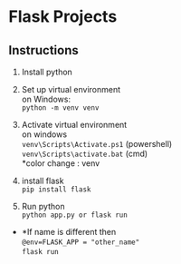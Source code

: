 # Flask Projects 
## Instructions


1. Install python

2. Set up virtual environment
    <br>
    on Windows:
    <br>
    ` python -m venv venv ` 

3. Activate virtual environment
    <br>
    on windows 
    <br>
    ` venv\Scripts\Activate.ps1 ` (powershell)
    <br>
    ` venv\Scripts\activate.bat ` (cmd)
    <br>
    *color change : venv

4. install flask 
    <br>
    ` pip install flask `

5. Run python
    <br> 
         ` python app.py or flask run `
        
* *If name is different then
        <br>
         ` @env=FLASK_APP = "other_name" `
         <br>
         ` flask run `
